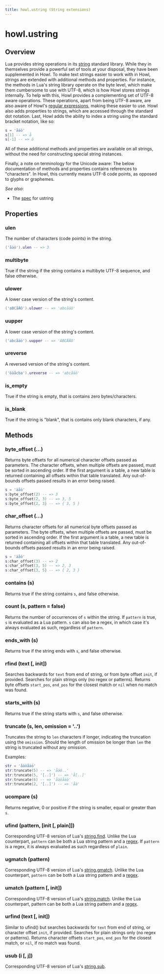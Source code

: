 ```yaml
---
title: howl.ustring (String extensions)
---
```


# howl.ustring

## Overview

Lua provides string operations in its [string] standard library. While they in
themselves provide a powerful set of tools at your disposal, they have been
supplemented in Howl. To make text strings easier to work with in Howl, strings
are extended with additional methods and properties. For instance, the methods
in Lua's string library operate on the byte level, which make them cumbersome to
use with UTF-8, which is how Howl stores strings internally. To help with this,
Howl provides a complementing set of UTF-8 aware operations. These operations,
apart from being UTF-8 aware, are also aware of Howl's [regular
expressions](regex.html), making these easier to use. Howl also adds properties
to strings, which are accessed through the standard dot notation. Last, Howl
adds the ability to index a string using the standard bracket notation, like so:

```lua
s = 'åäö'
s[1] -- => å
s[-1] -- => ö
```

All of these additional methods and properties are available on all strings,
without the need for constructing special string instances.

Finally, a note on terminology for the Unicode aware: The below documentation of
methods and properties contains references to "characters". In Howl, this
currently means UTF-8 code points, as opposed to glyphs or graphemes.

_See also_:

- The [spec](../spec/ustring_spec.html) for ustring

## Properties

### ulen

The number of characters (code points) in the string.

```lua
('åäö').ulen -- => 3
```

### multibyte

True if the string if the string contains a multibyte UTF-8 sequence, and false
otherwise.

### ulower

A lower case version of the string's content.

```lua
('aBCåÄÖ').ulower -- => 'abcåäö'
```

### uupper

A lower case version of the string's content.

```lua
('abcåäö').uupper -- => 'ABCÅÄÖ'
```

### ureverse

A reversed version of the string's content.

```lua
('öäåcba').ureverse -- => 'abcåäö'
```

### is_empty

True if the string is empty, that is contains zero bytes/characters.

### is_blank

True if the string is "blank", that is contains only blank characters, if any.

## Methods

### byte_offset (...)

Returns byte offsets for all numerical character offsets passed as parameters.
The character offsets, when multiple offsets are passed, must be sorted in
ascending order. If the first argument is a table, a new table is returned
containing all offsets within that table translated. Any out-of-bounds offsets
passed results in an error being raised.

```lua
s = 'äåö'
s:byte_offset(2) -- => 3
s:byte_offset(2, 3) -- => 3, 5
s:byte_offset{2, 3} -- => { 3, 5 }
```

### char_offset (...)

Returns character offsets for all numerical byte offsets passed as parameters.
The byte offsets, when multiple offsets are passed, must be sorted in ascending
order. If the first argument is a table, a new table is returned containing all
offsets within that table translated. Any out-of-bounds offsets passed results
in an error being raised.

```lua
s = 'äåö'
s:char_offset(3) -- => 2
s:char_offset(3, 5) -- => 2, 3
s:char_offset{3, 5} -- => { 2, 3 }
```

### contains (s)

Returns true if the string contains `s`, and false otherwise.

### count (s, pattern = false)

Returns the number of occurrences of `s` within the string. If `pattern` is true,
`s` is evaluated as a Lua pattern. `s` can also be a regex, in which case it's
always evaluated as such, regardless of `pattern`.

### ends_with (s)

Returns true if the string ends with `s`, and false otherwise.

### rfind (text [, init])

Searches backwards for `text` from end of string, or from byte offset `init`, if
provided. Searches for plain strings only (no regex or patterns).  Returns byte
offsets `start_pos`, `end_pos` for the closest match or `nil` when no match was
found.

### starts_with (s)

Returns true if the string starts with `s`, and false otherwise.

### truncate (s, len, omission = '..')

Truncates the string to `len` characters if longer, indicating the truncation
using the `omission`. Should the length of omission be longer than `len` the
string is truncated without any omission.

Examples:

```lua
str = 'åäöåäö'
str:truncate(5) -- => 'åäö..'
str:truncate(5, '[..]') -- => 'å[..]'
str:truncate(6) -- => 'åäöåäö'
str:truncate(2, '[..]') -- => 'åä'
```

### ucompare (s)

Returns negative, 0 or positive if the string is smaller, equal or greater than
`s`.

### ufind (pattern, [init [, plain]])

Corresponding UTF-8 version of Lua's [string.find]. Unlike the Lua counterpart,
`pattern` can be both a Lua string pattern and a [regex]. If `pattern` is a
regex, it is always evaluated as such regardless of `plain`.

### ugmatch (pattern)

Corresponding UTF-8 version of Lua's [string.gmatch]. Unlike the Lua
counterpart, `pattern` can be both a Lua string pattern and a [regex].

### umatch (pattern [, init])

Corresponding UTF-8 version of Lua's [string.match]. Unlike the Lua counterpart,
pattern can be both a Lua string pattern and a [regex].

### urfind (text [, init])

Similar to ufind() but searches backwards for `text` from end of string, or
character offset `init`, if provided. Searches for plain strings only (no regex
or patterns). Returns character offsets `start_pos`, `end_pos` for the closest
match, or `nil`, if no match was found.

### usub (i [, j])

Corresponding UTF-8 version of Lua's [string.sub].

[glib-regex-syntax]: https://developer.gnome.org/glib/stable/glib-regex-syntax.html
[regex]: regex.html
[string]: http://www.lua.org/manual/5.2/manual.html#6.4
[string.match]: http://www.lua.org/manual/5.2/manual.html#pdf-string.match
[string.find]: http://www.lua.org/manual/5.2/manual.html#pdf-string.find
[string.gmatch]: http://www.lua.org/manual/5.2/manual.html#pdf-string.gmatch
[string.sub]: http://www.lua.org/manual/5.2/manual.html#pdf-string.sub
